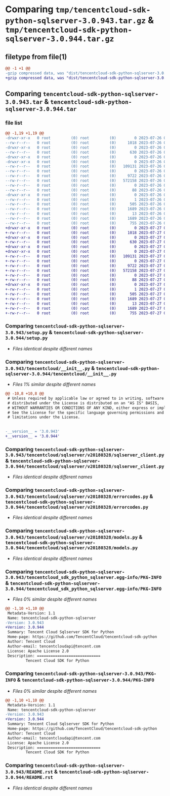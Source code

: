 # Comparing `tmp/tencentcloud-sdk-python-sqlserver-3.0.943.tar.gz` & `tmp/tencentcloud-sdk-python-sqlserver-3.0.944.tar.gz`

## filetype from file(1)

```diff
@@ -1 +1 @@
-gzip compressed data, was "dist/tencentcloud-sdk-python-sqlserver-3.0.943.tar", last modified: Wed Jul 26 00:43:36 2023, max compression
+gzip compressed data, was "dist/tencentcloud-sdk-python-sqlserver-3.0.944.tar", last modified: Thu Jul 27 02:22:27 2023, max compression
```

## Comparing `tencentcloud-sdk-python-sqlserver-3.0.943.tar` & `tencentcloud-sdk-python-sqlserver-3.0.944.tar`

### file list

```diff
@@ -1,19 +1,19 @@
-drwxr-xr-x   0 root         (0) root         (0)        0 2023-07-26 00:43:36.000000 tencentcloud-sdk-python-sqlserver-3.0.943/
--rw-r--r--   0 root         (0) root         (0)     1018 2023-07-26 00:43:36.000000 tencentcloud-sdk-python-sqlserver-3.0.943/setup.py
-drwxr-xr-x   0 root         (0) root         (0)        0 2023-07-26 00:43:36.000000 tencentcloud-sdk-python-sqlserver-3.0.943/tencentcloud/
--rw-r--r--   0 root         (0) root         (0)      630 2023-07-26 00:43:36.000000 tencentcloud-sdk-python-sqlserver-3.0.943/tencentcloud/__init__.py
-drwxr-xr-x   0 root         (0) root         (0)        0 2023-07-26 00:43:36.000000 tencentcloud-sdk-python-sqlserver-3.0.943/tencentcloud/sqlserver/
-drwxr-xr-x   0 root         (0) root         (0)        0 2023-07-26 00:43:36.000000 tencentcloud-sdk-python-sqlserver-3.0.943/tencentcloud/sqlserver/v20180328/
--rw-r--r--   0 root         (0) root         (0)   109131 2023-07-26 00:43:36.000000 tencentcloud-sdk-python-sqlserver-3.0.943/tencentcloud/sqlserver/v20180328/sqlserver_client.py
--rw-r--r--   0 root         (0) root         (0)        0 2023-07-26 00:43:36.000000 tencentcloud-sdk-python-sqlserver-3.0.943/tencentcloud/sqlserver/v20180328/__init__.py
--rw-r--r--   0 root         (0) root         (0)     9722 2023-07-26 00:43:36.000000 tencentcloud-sdk-python-sqlserver-3.0.943/tencentcloud/sqlserver/v20180328/errorcodes.py
--rw-r--r--   0 root         (0) root         (0)   572158 2023-07-26 00:43:36.000000 tencentcloud-sdk-python-sqlserver-3.0.943/tencentcloud/sqlserver/v20180328/models.py
--rw-r--r--   0 root         (0) root         (0)        0 2023-07-26 00:43:36.000000 tencentcloud-sdk-python-sqlserver-3.0.943/tencentcloud/sqlserver/__init__.py
--rw-r--r--   0 root         (0) root         (0)       88 2023-07-26 00:43:36.000000 tencentcloud-sdk-python-sqlserver-3.0.943/setup.cfg
-drwxr-xr-x   0 root         (0) root         (0)        0 2023-07-26 00:43:36.000000 tencentcloud-sdk-python-sqlserver-3.0.943/tencentcloud_sdk_python_sqlserver.egg-info/
--rw-r--r--   0 root         (0) root         (0)        1 2023-07-26 00:43:36.000000 tencentcloud-sdk-python-sqlserver-3.0.943/tencentcloud_sdk_python_sqlserver.egg-info/dependency_links.txt
--rw-r--r--   0 root         (0) root         (0)      505 2023-07-26 00:43:36.000000 tencentcloud-sdk-python-sqlserver-3.0.943/tencentcloud_sdk_python_sqlserver.egg-info/SOURCES.txt
--rw-r--r--   0 root         (0) root         (0)     1689 2023-07-26 00:43:36.000000 tencentcloud-sdk-python-sqlserver-3.0.943/tencentcloud_sdk_python_sqlserver.egg-info/PKG-INFO
--rw-r--r--   0 root         (0) root         (0)       13 2023-07-26 00:43:36.000000 tencentcloud-sdk-python-sqlserver-3.0.943/tencentcloud_sdk_python_sqlserver.egg-info/top_level.txt
--rw-r--r--   0 root         (0) root         (0)     1689 2023-07-26 00:43:36.000000 tencentcloud-sdk-python-sqlserver-3.0.943/PKG-INFO
--rw-r--r--   0 root         (0) root         (0)      755 2023-07-26 00:43:36.000000 tencentcloud-sdk-python-sqlserver-3.0.943/README.rst
+drwxr-xr-x   0 root         (0) root         (0)        0 2023-07-27 02:22:27.000000 tencentcloud-sdk-python-sqlserver-3.0.944/
+-rw-r--r--   0 root         (0) root         (0)     1018 2023-07-27 02:22:27.000000 tencentcloud-sdk-python-sqlserver-3.0.944/setup.py
+drwxr-xr-x   0 root         (0) root         (0)        0 2023-07-27 02:22:27.000000 tencentcloud-sdk-python-sqlserver-3.0.944/tencentcloud/
+-rw-r--r--   0 root         (0) root         (0)      630 2023-07-27 02:22:27.000000 tencentcloud-sdk-python-sqlserver-3.0.944/tencentcloud/__init__.py
+drwxr-xr-x   0 root         (0) root         (0)        0 2023-07-27 02:22:27.000000 tencentcloud-sdk-python-sqlserver-3.0.944/tencentcloud/sqlserver/
+drwxr-xr-x   0 root         (0) root         (0)        0 2023-07-27 02:22:27.000000 tencentcloud-sdk-python-sqlserver-3.0.944/tencentcloud/sqlserver/v20180328/
+-rw-r--r--   0 root         (0) root         (0)   109131 2023-07-27 02:22:27.000000 tencentcloud-sdk-python-sqlserver-3.0.944/tencentcloud/sqlserver/v20180328/sqlserver_client.py
+-rw-r--r--   0 root         (0) root         (0)        0 2023-07-27 02:22:27.000000 tencentcloud-sdk-python-sqlserver-3.0.944/tencentcloud/sqlserver/v20180328/__init__.py
+-rw-r--r--   0 root         (0) root         (0)     9722 2023-07-27 02:22:27.000000 tencentcloud-sdk-python-sqlserver-3.0.944/tencentcloud/sqlserver/v20180328/errorcodes.py
+-rw-r--r--   0 root         (0) root         (0)   572158 2023-07-27 02:22:27.000000 tencentcloud-sdk-python-sqlserver-3.0.944/tencentcloud/sqlserver/v20180328/models.py
+-rw-r--r--   0 root         (0) root         (0)        0 2023-07-27 02:22:27.000000 tencentcloud-sdk-python-sqlserver-3.0.944/tencentcloud/sqlserver/__init__.py
+-rw-r--r--   0 root         (0) root         (0)       88 2023-07-27 02:22:27.000000 tencentcloud-sdk-python-sqlserver-3.0.944/setup.cfg
+drwxr-xr-x   0 root         (0) root         (0)        0 2023-07-27 02:22:27.000000 tencentcloud-sdk-python-sqlserver-3.0.944/tencentcloud_sdk_python_sqlserver.egg-info/
+-rw-r--r--   0 root         (0) root         (0)        1 2023-07-27 02:22:27.000000 tencentcloud-sdk-python-sqlserver-3.0.944/tencentcloud_sdk_python_sqlserver.egg-info/dependency_links.txt
+-rw-r--r--   0 root         (0) root         (0)      505 2023-07-27 02:22:27.000000 tencentcloud-sdk-python-sqlserver-3.0.944/tencentcloud_sdk_python_sqlserver.egg-info/SOURCES.txt
+-rw-r--r--   0 root         (0) root         (0)     1689 2023-07-27 02:22:27.000000 tencentcloud-sdk-python-sqlserver-3.0.944/tencentcloud_sdk_python_sqlserver.egg-info/PKG-INFO
+-rw-r--r--   0 root         (0) root         (0)       13 2023-07-27 02:22:27.000000 tencentcloud-sdk-python-sqlserver-3.0.944/tencentcloud_sdk_python_sqlserver.egg-info/top_level.txt
+-rw-r--r--   0 root         (0) root         (0)     1689 2023-07-27 02:22:27.000000 tencentcloud-sdk-python-sqlserver-3.0.944/PKG-INFO
+-rw-r--r--   0 root         (0) root         (0)      755 2023-07-27 02:22:27.000000 tencentcloud-sdk-python-sqlserver-3.0.944/README.rst
```

### Comparing `tencentcloud-sdk-python-sqlserver-3.0.943/setup.py` & `tencentcloud-sdk-python-sqlserver-3.0.944/setup.py`

 * *Files identical despite different names*

### Comparing `tencentcloud-sdk-python-sqlserver-3.0.943/tencentcloud/__init__.py` & `tencentcloud-sdk-python-sqlserver-3.0.944/tencentcloud/__init__.py`

 * *Files 1% similar despite different names*

```diff
@@ -10,8 +10,8 @@
 # Unless required by applicable law or agreed to in writing, software
 # distributed under the License is distributed on an "AS IS" BASIS,
 # WITHOUT WARRANTIES OR CONDITIONS OF ANY KIND, either express or implied.
 # See the License for the specific language governing permissions and
 # limitations under the License.
 
 
-__version__ = '3.0.943'
+__version__ = '3.0.944'
```

### Comparing `tencentcloud-sdk-python-sqlserver-3.0.943/tencentcloud/sqlserver/v20180328/sqlserver_client.py` & `tencentcloud-sdk-python-sqlserver-3.0.944/tencentcloud/sqlserver/v20180328/sqlserver_client.py`

 * *Files identical despite different names*

### Comparing `tencentcloud-sdk-python-sqlserver-3.0.943/tencentcloud/sqlserver/v20180328/errorcodes.py` & `tencentcloud-sdk-python-sqlserver-3.0.944/tencentcloud/sqlserver/v20180328/errorcodes.py`

 * *Files identical despite different names*

### Comparing `tencentcloud-sdk-python-sqlserver-3.0.943/tencentcloud/sqlserver/v20180328/models.py` & `tencentcloud-sdk-python-sqlserver-3.0.944/tencentcloud/sqlserver/v20180328/models.py`

 * *Files identical despite different names*

### Comparing `tencentcloud-sdk-python-sqlserver-3.0.943/tencentcloud_sdk_python_sqlserver.egg-info/PKG-INFO` & `tencentcloud-sdk-python-sqlserver-3.0.944/tencentcloud_sdk_python_sqlserver.egg-info/PKG-INFO`

 * *Files 0% similar despite different names*

```diff
@@ -1,10 +1,10 @@
 Metadata-Version: 1.1
 Name: tencentcloud-sdk-python-sqlserver
-Version: 3.0.943
+Version: 3.0.944
 Summary: Tencent Cloud Sqlserver SDK for Python
 Home-page: https://github.com/TencentCloud/tencentcloud-sdk-python
 Author: Tencent Cloud
 Author-email: tencentcloudapi@tencent.com
 License: Apache License 2.0
 Description: ============================
         Tencent Cloud SDK for Python
```

### Comparing `tencentcloud-sdk-python-sqlserver-3.0.943/PKG-INFO` & `tencentcloud-sdk-python-sqlserver-3.0.944/PKG-INFO`

 * *Files 0% similar despite different names*

```diff
@@ -1,10 +1,10 @@
 Metadata-Version: 1.1
 Name: tencentcloud-sdk-python-sqlserver
-Version: 3.0.943
+Version: 3.0.944
 Summary: Tencent Cloud Sqlserver SDK for Python
 Home-page: https://github.com/TencentCloud/tencentcloud-sdk-python
 Author: Tencent Cloud
 Author-email: tencentcloudapi@tencent.com
 License: Apache License 2.0
 Description: ============================
         Tencent Cloud SDK for Python
```

### Comparing `tencentcloud-sdk-python-sqlserver-3.0.943/README.rst` & `tencentcloud-sdk-python-sqlserver-3.0.944/README.rst`

 * *Files identical despite different names*

